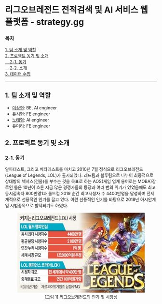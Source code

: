 <!-- <style>
  #pictag { text-align: center; }
</style> -->

# 리그오브레전드 전적검색 및 AI 서비스 웹 플랫폼 - strategy.gg
### 목차
[1. 팀 소개 및 역할](##1.-팀-소개-및-역할)<br>
[2. 프로젝트 동기 및 소개](##2.-프로젝트-동기-및-소개)<br>
[&nbsp;&nbsp;&nbsp;&nbsp;2-1. 동기](###2-1.-동기)<br>
[&nbsp;&nbsp;&nbsp;&nbsp;2-2. 소개](###2-2.-소개)<br>
[3. 데이터 수집](##3.-데이터-수집)<br>

---

## 1. 팀 소개 및 역할
- [이상현](https://github.com/DrMaemi): BE, AI engineer
- [유시현](https://github.com/yoosh199): FE engineer
- [노태형](https://github.com/dalchong2): AI engineer
- [유미리](https://github.com/MiiiRiii): FE engineer<br>

## 2. 프로젝트 동기 및 소개
### 2-1. 동기
알파테스트, 그리고 베타테스트를 마치고 2010년 7월 정식으로 리그오브레전드(League of Legends, LOL)가 출시되었다. 레드팀과 블루팀으로 나누어 최종적으로 상대방의 넥서스(건물)를 부수는 것을 목표로 하는 AOS(게임 업계 용어로는 MOBA)장르인 롤은 10년이 흐른 지금 많은 경쟁자들의 등장과 여러 번의 위기가 있었음에도 최고 동시접속자 800만명1과 롤드컵 2019 순간 최고시청자 수 4400만명을 달성하며 전세계적으로 선풍적인 인기를 끌고 있다. 이런 선풍적인 인기를 바탕으로 2018년 아시안게임 시범종목으로 발탁되기도 하였다.
<div align="center">
  <figure>
      <img src="./source/[그림_1]_리그오브레전드의_인기_및_시장성.png" alt="그림1">
      <div align="center">
        <figcation>[그림 1] 리그오브레전드의 인기 및 시장성</figcation>
      </div>
  </figure>
</div>
<!-- ![그림 1](./source/[그림_1]_리그오브레전드의_인기_및_시장성.png) -->